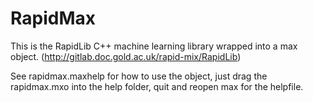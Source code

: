 # RapidMax

This is the RapidLib C++ machine learning library wrapped into a max object.
(http://gitlab.doc.gold.ac.uk/rapid-mix/RapidLib)

See rapidmax.maxhelp for how to use the object, just drag the rapidmax.mxo into the help folder, quit and reopen max for the helpfile.
